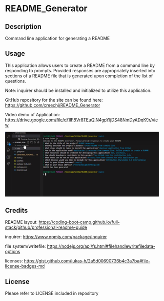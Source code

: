 # README_Generator

## Description  

Command line application for generating a README

## Usage  

This application allows users to create a README from a command line by responding to prompts. Provided responses are appropriately inserted into sections of a README file that is generated upon completion of the list of questions.

Note: inquirer should be installed and initialized to utilize this application.

GitHub repository for the site can be found here: https://github.com/creechj/README_Generator

Video demo of Application:
https://drive.google.com/file/d/1lF8Vr8TEuQlN4gpYljDS48NmDyADqK9r/view  


![Screenshot of Application](/utils/README_Generator_Screenshot.png)


## Credits

README layout:
https://coding-boot-camp.github.io/full-stack/github/professional-readme-guide

inquirer:
https://www.npmjs.com/package/inquirer

file system/writefile:
https://nodejs.org/api/fs.html#filehandlewritefiledata-options

licenses:
https://gist.github.com/lukas-h/2a5d00690736b4c3a7ba#file-license-badges-md

## License

Please refer to LICENSE included in repository